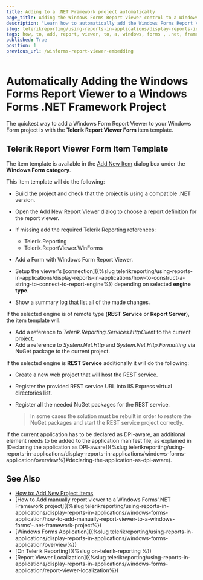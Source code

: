 ```yaml
---
title: Adding to a .NET Framework project automatically
page_title: Adding the Windows Forms Report Viewer control to a Windows Forms .NET Framework project automatically
description: "Learn how to automatically add the Windows Forms Report Viewer control to a Windows Forms .NET Framework project using the built-in Visual Studio item template."
slug: telerikreporting/using-reports-in-applications/display-reports-in-applications/windows-forms-application/how-to-add-report-viewer-to-a-windows-forms'-.net-framework-project
tags: how, to, add, report, viewer, to, a, windows, forms , .net, framework, project
published: True
position: 1
previous_url: /winforms-report-viewer-embedding
---
```


# Automatically Adding the Windows Forms Report Viewer to a Windows Forms .NET Framework Project

The quickest way to add a Windows Form Report Viewer to your Windows Form project is with the __Telerik Report Viewer Form__ item template.

## Telerik Report Viewer Form Item Template

The item template is available in the [Add New Item](https://learn.microsoft.com/en-us/previous-versions/visualstudio/visual-studio-2010/w0572c5b(v=vs.100)) dialog box under the __Windows Form category__.

This item template will do the following:

* Build the project and check that the project is using a compatible .NET version.
* Open the Add New Report Viewer dialog to choose a report definition for the report viewer.
* If missing add the required Telerik Reporting references:

	* Telerik.Reporting
	* Telerik.ReportViewer.WinForms

* Add a Form with Windows Form Report Viewer.
* Setup the viewer's [connection]({%slug telerikreporting/using-reports-in-applications/display-reports-in-applications/how-to-construct-a-string-to-connect-to-report-engine%}) depending on selected __engine type__.
* Show a summary log that list all of the made changes.

If the selected engine is of remote type (__REST Service__ or __Report Server__), the item template will:

* Add a reference to *Telerik.Reporting.Services.HttpClient* to the current project.
* Add a reference to *System.Net.Http* and *System.Net.Http.Formatting* via NuGet package to the current project.

If the selected engine is __REST Service__ additionally it will do the following:

* Create a new web project that will host the REST service.
* Register the provided REST service URL into IIS Express virtual directories list.
* Register all the needed NuGet packages for the REST service.

	>In some cases the solution must be rebuilt in order to restore the NuGet packages and start the REST service project correctly.

If the current application has to be declared as DPI-aware, an additional element needs to be added to the application manifest file, as explained in [Declaring the application as DPI-aware]({%slug telerikreporting/using-reports-in-applications/display-reports-in-applications/windows-forms-application/overview%}#declaring-the-application-as-dpi-aware).

## See Also

* [How to: Add New Project Items](https://learn.microsoft.com/en-us/previous-versions/visualstudio/visual-studio-2010/w0572c5b(v=vs.100))
* [How to Add manually report viewer to a Windows Forms'.NET Framework project]({%slug telerikreporting/using-reports-in-applications/display-reports-in-applications/windows-forms-application/how-to-add-manually-report-viewer-to-a-windows-forms'-.net-framework-project%})
* [Windows Forms Application]({%slug telerikreporting/using-reports-in-applications/display-reports-in-applications/windows-forms-application/overview%})
* [On Telerik Reporting]({%slug on-telerik-reporting %})
* [Report Viewer Localization]({%slug telerikreporting/using-reports-in-applications/display-reports-in-applications/windows-forms-application/report-viewer-localization%})
